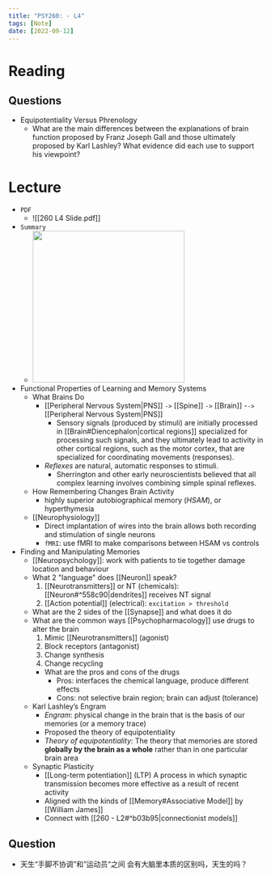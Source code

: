 ```yaml
---
title: "PSY260: - L4"
tags: [Note]
date: [2022-09-12]
---
```



# Reading

## Questions

- Equipotentiality Versus Phrenology
	- What are the main differences between the explanations of brain function proposed by Franz Joseph Gall and those ultimately proposed by Karl Lashley? What evidence did each use to support his viewpoint?


# Lecture

- `PDF` 
	- ![[260 L4 Slide.pdf]]
- `Summary`
	- <img src="https://tva1.sinaimg.cn/large/e6c9d24egy1h6f8j0ewp8j20u012c43y.jpg" width="300">
- Functional Properties of Learning and Memory Systems 
	- What Brains Do 
		- [[Peripheral Nervous System|PNS]] `->` [[Spine]] `->` [[Brain]] -`->` [[Peripheral Nervous System|PNS]]
			- Sensory signals (produced by stimuli) are initially processed in [[Brain#Diencephalon|cortical regions]] specialized for processing such signals, and they ultimately lead to activity in other cortical regions, such as the motor cortex, that are specialized for coordinating movements (responses).
		- *Reflexes* are natural, automatic responses to stimuli. 
			- Sherrington and other early neuroscientists believed that all complex learning involves combining simple spinal reflexes.
	- How Remembering Changes Brain Activity 
		- highly superior autobiographical memory (*HSAM*), or hyperthymesia
	- [[Neurophysiology]]
		- Direct implantation of wires into the brain allows both recording and stimulation of single neurons
		- `fMRI`: use fMRI to make comparisons between HSAM vs controls
- Finding and Manipulating Memories 
    - [[Neuropsychology]]:  work with patients to tie together damage location and behaviour
    - What 2 "language" does [[Neuron]] speak?
		1. [[Neurotransmitters]] or NT (chemicals): [[Neuron#^558c90|dendrites]] receives NT signal
		2. [[Action potential]] (electrical): `excitation > threshold`
    - What are the 2 sides of the [[Synapse]] and what does it do
    - What are the common ways [[Psychopharmacology]] use drugs to alter the brain
        1. Mimic [[Neurotransmitters]] (agonist)
        2. Block receptors (antagonist)
        3. Change synthesis
        4. Change recycling
        - What are the pros and cons of the drugs
            - Pros: interfaces the chemical language, produce different effects
            - Cons: not selective brain region; brain can adjust (tolerance)
    - Karl Lashley’s Engram
		- *Engram*: physical change in the brain that is the basis of our memories (or a memory trace)
		- Proposed the theory of equipotentiality
        - *Theory of equipotentiality*: The theory that memories are stored **globally by the brain as a whole** rather than in one particular brain area
    - Synaptic Plasticity
        - [[Long-term potentiation]] (LTP) A process in which synaptic transmission becomes more effective as a result of recent activity
		- Aligned with the kinds of [[Memory#Associative Model]] by [[William James]]
		- Connect with [[260 - L2#^b03b95|connectionist models]]

## Question

- 天生“手脚不协调”和”运动员“之间 会有大脑里本质的区别吗，天生的吗？